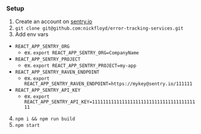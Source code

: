 ### Setup

1. Create an account on [sentry.io](https://sentry.io/)
2. `git clone git@github.com:nickfloyd/error-tracking-services.git`
3. Add env vars
  * `REACT_APP_SENTRY_ORG`
    * ex. `export REACT_APP_SENTRY_ORG=CompanyName`
  * `REACT_APP_SENTRY_PROJECT`
    * ex. `export REACT_APP_SENTRY_PROJECT=my-app`
  * `REACT_APP_SENTRY_RAVEN_ENDPOINT`
    * ex. `export REACT_APP_SENTRY_RAVEN_ENDPOINT=https://mykey@sentry.io/111111`
  * `REACT_APP_SENTRY_API_KEY`
    * ex. `export REACT_APP_SENTRY_API_KEY=1111111111111111111111111111111111111111`
4. `npm i && npm run build`
5. `npm start`
